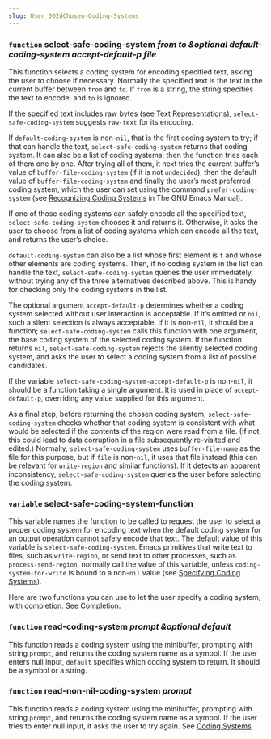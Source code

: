 ```yaml
---
slug: User_002dChosen-Coding-Systems
---
```


### <span className="tag function">`function`</span> **select-safe-coding-system** *from to \&optional default-coding-system accept-default-p file*

This function selects a coding system for encoding specified text, asking the user to choose if necessary. Normally the specified text is the text in the current buffer between `from` and `to`. If `from` is a string, the string specifies the text to encode, and `to` is ignored.

If the specified text includes raw bytes (see [Text Representations](Text-Representations)), `select-safe-coding-system` suggests `raw-text` for its encoding.

If `default-coding-system` is non-`nil`, that is the first coding system to try; if that can handle the text, `select-safe-coding-system` returns that coding system. It can also be a list of coding systems; then the function tries each of them one by one. After trying all of them, it next tries the current buffer’s value of `buffer-file-coding-system` (if it is not `undecided`), then the default value of `buffer-file-coding-system` and finally the user’s most preferred coding system, which the user can set using the command `prefer-coding-system` (see [Recognizing Coding Systems](https://www.gnu.org/software/emacs/manual/html_mono/emacs.html#Recognize-Coding) in The GNU Emacs Manual).

If one of those coding systems can safely encode all the specified text, `select-safe-coding-system` chooses it and returns it. Otherwise, it asks the user to choose from a list of coding systems which can encode all the text, and returns the user’s choice.

`default-coding-system` can also be a list whose first element is `t` and whose other elements are coding systems. Then, if no coding system in the list can handle the text, `select-safe-coding-system` queries the user immediately, without trying any of the three alternatives described above. This is handy for checking only the coding systems in the list.

The optional argument `accept-default-p` determines whether a coding system selected without user interaction is acceptable. If it’s omitted or `nil`, such a silent selection is always acceptable. If it is non-`nil`, it should be a function; `select-safe-coding-system` calls this function with one argument, the base coding system of the selected coding system. If the function returns `nil`, `select-safe-coding-system` rejects the silently selected coding system, and asks the user to select a coding system from a list of possible candidates.

If the variable `select-safe-coding-system-accept-default-p` is non-`nil`, it should be a function taking a single argument. It is used in place of `accept-default-p`, overriding any value supplied for this argument.

As a final step, before returning the chosen coding system, `select-safe-coding-system` checks whether that coding system is consistent with what would be selected if the contents of the region were read from a file. (If not, this could lead to data corruption in a file subsequently re-visited and edited.) Normally, `select-safe-coding-system` uses `buffer-file-name` as the file for this purpose, but if `file` is non-`nil`, it uses that file instead (this can be relevant for `write-region` and similar functions). If it detects an apparent inconsistency, `select-safe-coding-system` queries the user before selecting the coding system.

### <span className="tag variable">`variable`</span> **select-safe-coding-system-function**

This variable names the function to be called to request the user to select a proper coding system for encoding text when the default coding system for an output operation cannot safely encode that text. The default value of this variable is `select-safe-coding-system`. Emacs primitives that write text to files, such as `write-region`, or send text to other processes, such as `process-send-region`, normally call the value of this variable, unless `coding-system-for-write` is bound to a non-`nil` value (see [Specifying Coding Systems](Specifying-Coding-Systems)).

Here are two functions you can use to let the user specify a coding system, with completion. See [Completion](Completion).

### <span className="tag function">`function`</span> **read-coding-system** *prompt \&optional default*

This function reads a coding system using the minibuffer, prompting with string `prompt`, and returns the coding system name as a symbol. If the user enters null input, `default` specifies which coding system to return. It should be a symbol or a string.

### <span className="tag function">`function`</span> **read-non-nil-coding-system** *prompt*

This function reads a coding system using the minibuffer, prompting with string `prompt`, and returns the coding system name as a symbol. If the user tries to enter null input, it asks the user to try again. See [Coding Systems](Coding-Systems).
